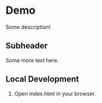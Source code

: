 # Demo

Some description!

## Subheader

Some more text here.

## Local Development

1. Open index.html in your browser.